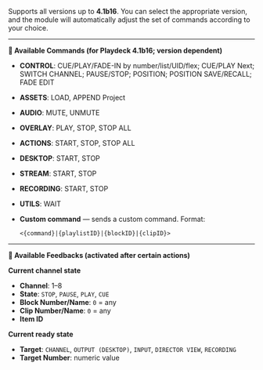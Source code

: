 Supports all versions up to **4.1b16**.
You can select the appropriate version, and the module will automatically adjust the set of commands according to your choice.

---

**🔧 Available Commands (for Playdeck 4.1b16; version dependent)**

- **CONTROL**:
  CUE/PLAY/FADE-IN by number/list/UID/flex; CUE/PLAY Next; SWITCH CHANNEL; PAUSE/STOP; POSITION; POSITION SAVE/RECALL; FADE EDIT

- **ASSETS**:
  LOAD, APPEND Project

- **AUDIO**:
  MUTE, UNMUTE

- **OVERLAY**:
  PLAY, STOP, STOP ALL

- **ACTIONS**:
  START, STOP, STOP ALL

- **DESKTOP**:
  START, STOP

- **STREAM**:
  START, STOP

- **RECORDING**:
  START, STOP

- **UTILS**:
  WAIT

- **Custom command** — sends a custom command.
  Format:

  ```text
  <{command}|{playlistID}|{blockID}|{clipID}>
  ```

---

**📡 Available Feedbacks (activated after certain actions)**

**Current channel state**

- **Channel**: 1–8
- **State**: `STOP`, `PAUSE`, `PLAY`, `CUE`
- **Block Number/Name**: `0` = any
- **Clip Number/Name**: `0` = any
- **Item ID**

**Current ready state**

- **Target**: `CHANNEL`, `OUTPUT (DESKTOP)`, `INPUT`, `DIRECTOR VIEW`, `RECORDING`
- **Target Number**: numeric value
